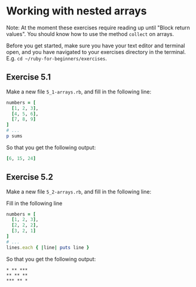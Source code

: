 # Working with nested arrays

Note: At the moment these exercises require reading up until "Block return values".
You should know how to use the method `collect` on arrays.

Before you get started, make sure you have your text editor and terminal open, and
you have navigated to your exercises directory in the terminal. E.g. `cd
~/ruby-for-beginners/exercises`.

## Exercise 5.1

Make a new file `5_1-arrays.rb`, and fill in the following line:

```ruby
numbers = [
  [1, 2, 3],
  [4, 5, 6],
  [7, 8, 9]
]
# ...
p sums
```

So that you get the following output:

```ruby
[6, 15, 24]
```

## Exercise 5.2

Make a new file `5_2-arrays.rb`, and fill in the following line:

Fill in the following line

```ruby
numbers = [
  [1, 2, 3],
  [2, 2, 2],
  [3, 2, 1]
]
# ...
lines.each { |line| puts line }
```

So that you get the following output:

```
* ** ***
** ** **
*** ** *
```

